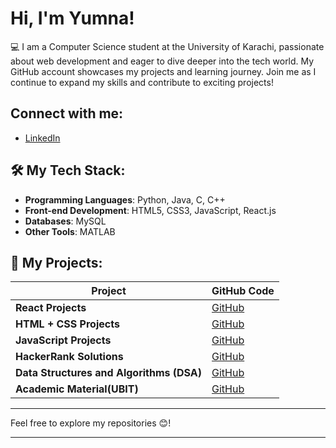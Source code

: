 # Hi, I'm Yumna! 

💻 I am a Computer Science student at the University of Karachi, passionate about web development and eager to dive deeper into the tech world. My GitHub account showcases my projects and learning journey. Join me as I continue to expand my skills and contribute to exciting projects!

## Connect with me:
- [LinkedIn](https://www.linkedin.com/in/yumna-mubeen-b0893a237)

## 🛠️ My Tech Stack:

- **Programming Languages**: Python, Java, C, C++
- **Front-end Development**: HTML5, CSS3, JavaScript, React.js
- **Databases**: MySQL
- **Other Tools**: MATLAB

## 📂 My Projects:

| **Project**                       | **GitHub Code**                                         |
|-----------------------------------|---------------------------------------------------------|
| **React Projects**                | [GitHub](https://github.com/Yumna0019/react-projects) |
| **HTML + CSS Projects**                    | [GitHub](https://github.com/Yumna0019/html-css-projects) |
| **JavaScript Projects**                    | [GitHub](https://github.com/Yumna0019/javascript-projects) |
| **HackerRank Solutions**                           | [GitHub](https://github.com/Yumna0019/cpp-projects) |
| **Data Structures and Algorithms (DSA)** | [GitHub](https://github.com/Yumna0019/dsa-projects) |
| **Academic Material(UBIT)**  | [GitHub](https://github.com/Yumna0019/) |

---

Feel free to explore my repositories 😊!

---
